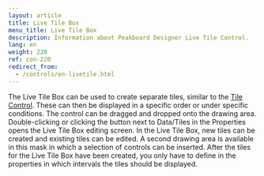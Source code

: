 ```yaml
---
layout: article
title: Live Tile Box
menu_title: Live Tile Box
description: Information about Peakboard Designer Live Tile Control.
lang: en
weight: 220
ref: con-220
redirect_from:
  - /controls/en-livetile.html
---
```

The Live Tile Box can be used to create separate tiles, similar to the [Tile Control](https://help.peakboard.com/controls/de-tilecontrol.html).
These can then be displayed in a specific order or under specific conditions. 
The control can be dragged and dropped onto the drawing area.
Double-clicking or clicking the button next to Data/Tiles in the Properties opens the Live Tile Box editing screen. 
In the Live Tile Box, new tiles can be created and existing tiles can be edited. 
A second drawing area is available in this mask in which a selection of controls can be inserted. 
After the tiles for the Live Tile Box have been created, you only have to define in the properties in which intervals the tiles should be displayed.